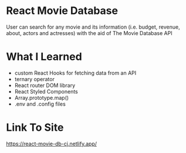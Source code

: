 # React Movie Database
User can search for any movie and its information (i.e. budget, revenue, about, actors and actresses) with the aid of The Movie Database API

# What I Learned
* custom React Hooks for fetching data from an API
* ternary operator
* React router DOM library
* React Styled Components
* Array.prototype.map()
* .env and .config files

# Link To Site

https://react-movie-db-cj.netlify.app/
